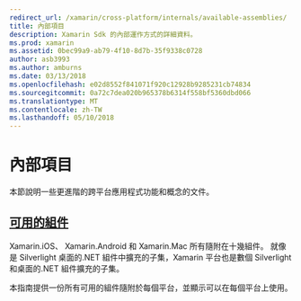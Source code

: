 ```yaml
---
redirect_url: /xamarin/cross-platform/internals/available-assemblies/
title: 內部項目
description: Xamarin Sdk 的內部運作方式的詳細資料。
ms.prod: xamarin
ms.assetid: 0bec99a9-ab79-4f10-8d7b-35f9338c0728
author: asb3993
ms.author: amburns
ms.date: 03/13/2018
ms.openlocfilehash: e02d8552f841071f920c12928b9285231cb74834
ms.sourcegitcommit: 0a72c7dea020b965378b6314f558bf5360dbd066
ms.translationtype: MT
ms.contentlocale: zh-TW
ms.lasthandoff: 05/10/2018
---
```

# <a name="internals"></a>內部項目

本節說明一些更進階的跨平台應用程式功能和概念的文件。


## <a name="available-assembliescross-platforminternalsavailable-assembliesmd"></a>[可用的組件](~/cross-platform/internals/available-assemblies.md)

Xamarin.iOS、 Xamarin.Android 和 Xamarin.Mac 所有隨附在十幾組件。 就像是 Silverlight 桌面的.NET 組件中擴充的子集，Xamarin 平台也是數個 Silverlight 和桌面的.NET 組件擴充的子集。

本指南提供一份所有可用的組件隨附於每個平台，並顯示可以在每個平台上使用。



